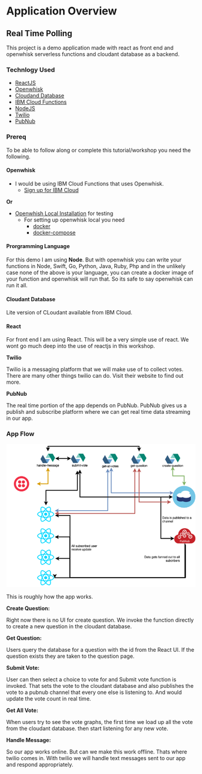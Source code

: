 # Application Overview

## Real Time Polling

This project is a demo application made with react as front end and openwhisk serverless functions and cloudant database as a backend.

### Technlogy Used

* [ReactJS](https://reactjs.org/)
* [Openwhisk](https://openwhisk.apache.org/)
* [Cloudand Database](https://www.ibm.com/cloud/cloudant)
* [IBM Cloud Functions](https://console.bluemix.net/openwhisk/)
* [NodeJS](https://nodejs.org/en/)
* [Twilio](https://www.twilio.com/)
* [PubNub](https://www.pubnub.com/)

### Prereq

To be able to follow along or complete this tutorial/workshop you need the following.

#### Openwhisk

* I would be using IBM Cloud Functions that uses Openwhisk.
  * [Sign up for IBM Cloud](https://ibm.biz/BdYan6) 

**Or**

* [Openwhish Local Installation](https://openwhisk.apache.org/documentation.html#openwhisk_deployment) for testing
  * For setting up openwhisk local you need
    * [docker](https://docs.docker.com/docker-for-mac/)
    * [docker-compose](https://docs.docker.com/docker-for-mac/)

#### Prorgramming Language

For this demo I am using **Node**. But with openwhisk you can write your functions in Node, Swift, Go, Python, Java, Ruby, Php and in the unlikely case none of the above is your language, you can create a docker image of your function and openwhisk will run that. So its safe to say openwhisk can run it all.

#### Cloudant Database

Lite version of CLoudant available from IBM Cloud.

#### React

For front end I am using React. This will be a very simple use of react. We wont go much deep into the use of reactjs in this workshop.

**Twilio**

Twilio is a messaging platform that we will make use of to collect votes. There are many other things twilio can do. Visit their website to find out more.

**PubNub**

The real time portion of the app depends on PubNub. PubNub gives us a publish and subscribe platform where we can get real time data streaming in our app.

### App Flow

![](gitbook/.gitbook/assets/flow%20%281%29.png)

This is roughly how the app works.

**Create Question:**

Right now there is no UI for create question. We invoke the function directly to create a new question in the cloudant database.

**Get Question:**

Users query the database for a question with the id from the React UI. If the question exists they are taken to the question page. 

**Submit Vote:**

User can then select a choice to vote for and Submit vote function is invoked. That sets the vote to the cloudant database and also publishes the vote to a pubnub channel that every one else is listening to. And would update the vote count in real time. 

**Get All Vote:**

When users try to see the vote graphs, the first time we load up all the vote from the cloudant database. then start listening for any new vote.

**Handle Message:**

So our app works online. But can we make this work offline. Thats where twilio comes in. With twilio we will handle text messages sent to our app and respond appropriately.





